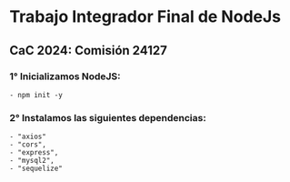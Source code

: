 # Trabajo Integrador Final de NodeJs
## CaC 2024: Comisión 24127

### 1° Inicializamos NodeJS:<br>
    - npm init -y


### 2° Instalamos las siguientes dependencias:<br>
    - "axios"    
    - "cors",
    - "express",
    - "mysql2",
    - "sequelize"
    
    

